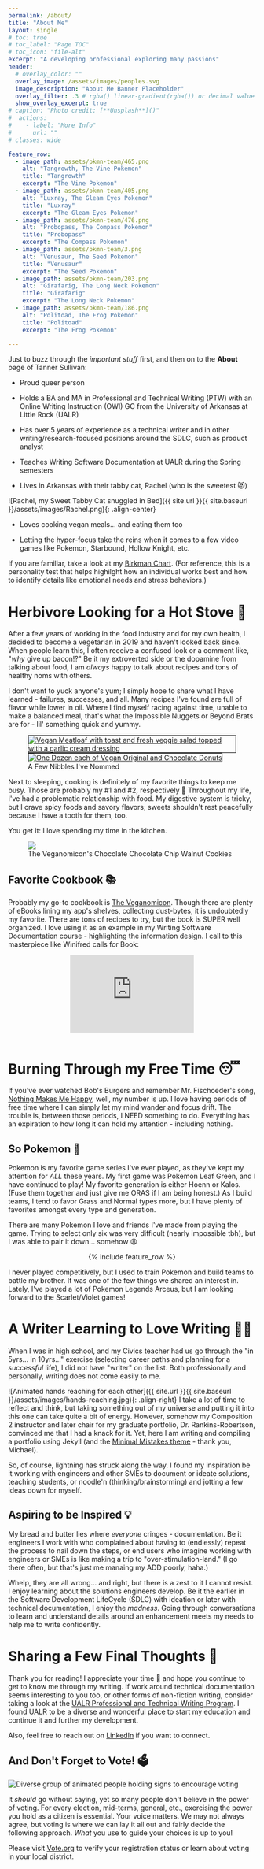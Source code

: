 ```yaml
---
permalink: /about/
title: "About Me"
layout: single
# toc: true
# toc_label: "Page TOC"
# toc_icon: "file-alt"
excerpt: "A developing professional exploring many passions"
header:
  # overlay_color: ""
  overlay_image: /assets/images/peoples.svg
  image_description: "About Me Banner Placeholder"
  overlay_filter: .3 # rgba() linear-gradient(rgba()) or decimal value for black
  show_overlay_excerpt: true
# caption: "Photo credit: [**Unsplash**]()"
#  actions:
#    - label: "More Info"
#      url: ""
# classes: wide

feature_row:
  - image_path: assets/pkmn-team/465.png
    alt: "Tangrowth, The Vine Pokemon"
    title: "Tangrowth"
    excerpt: "The Vine Pokemon"
  - image_path: assets/pkmn-team/405.png
    alt: "Luxray, The Gleam Eyes Pokemon"
    title: "Luxray"
    excerpt: "The Gleam Eyes Pokemon"
  - image_path: assets/pkmn-team/476.png
    alt: "Probopass, The Compass Pokemon"
    title: "Probopass"
    excerpt: "The Compass Pokemon"
  - image_path: assets/pkmn-team/3.png
    alt: "Venusaur, The Seed Pokemon"
    title: "Venusaur"
    excerpt: "The Seed Pokemon"
  - image_path: assets/pkmn-team/203.png
    alt: "Girafarig, The Long Neck Pokemon"
    title: "Girafarig"
    excerpt: "The Long Neck Pokemon"
  - image_path: assets/pkmn-team/186.png
    alt: "Politoad, The Frog Pokemon"
    title: "Politoad"
    excerpt: "The Frog Pokemon"

---
```


Just to buzz through the _important stuff_ first, and then on to the **About** page of Tanner Sullivan:

- Proud queer person

- Holds a BA and MA in Professional and Technical Writing (PTW) with an Online Writing Instruction (OWI) GC from the University of Arkansas at Little Rock (UALR)

- Has over 5 years of experience as a technical writer and in other writing/research-focused positions around the SDLC, such as product analyst

- Teaches Writing Software Documentation at UALR during the Spring semesters

- Lives in Arkansas with their tabby cat, Rachel (who is the sweetest 😻)

![Rachel, my Sweet Tabby Cat snuggled in Bed]({{ site.url }}{{ site.baseurl }}/assets/images/Rachel.png){: .align-center}

- Loves cooking vegan meals... and eating them too

- Letting the hyper-focus take the reins when it comes to a few video games like Pokemon, Starbound, Hollow Knight, etc.

If you are familiar, take a look at my <a href="/assets/local-docs/birkman-chart.pdf" target="_blank">Birkman Chart</a>. (For reference, this is a personality test that helps highilght how an individual works best and how to identify details like emotional needs and stress behaviors.)

# Herbivore Looking for a Hot Stove 🌱

After a few years of working in the food industry and for my own health, I decided to become a vegetarian in 2019 and haven't looked back since. When people learn this, I often receive a confused look or a comment like, "_why_ give up bacon!?" Be it my extroverted side or the dopamine from talking about food, I am _always_ happy to talk about recipes and tons of healthy noms with others.

I don't want to yuck anyone's yum; I simply hope to share what I have learned - failures, successes, and all. Many recipes I've found are full of flavor while lower in oil. Where I find myself racing against time, unable to make a balanced meal, that's what the Impossible Nuggets or Beyond Brats are for - lil' something quick and yummy.

<figure class="half">
    <a href="/assets/images/IMG_7493.png"><img src="/assets/images/IMG_7493.png" alt="Vegan Meatloaf with toast and fresh veggie salad topped with a garlic cream dressing" style="border: 1px solid black;"></a>
    <a href="/assets/images/62102997820__22945204-02B7-4FC9-BAEC-991A1E5FEA1A.png"><img src="/assets/images/62102997820__22945204-02B7-4FC9-BAEC-991A1E5FEA1A.png" alt="One Dozen each of Vegan Original and Chocolate Donuts" style="border: 1px solid black;"></a>
    <figcaption>A Few Nibbles I've Nommed</figcaption>
</figure>

Next to sleeping, cooking is definitely of my favorite things to keep me busy. Those are probably my #1 and #2, respectively 🤣 Throughout my life, I've had a problematic relationship with food. My digestive system is tricky, but I crave spicy foods and savory flavors; sweets shouldn't rest peacefully because I have a tooth for them, too. 

You get it: I love spending my time in the kitchen. 

<figure>
  <img src="/assets/images/chocolate-chocolatechip-walnut-cookies.jpg">
  <figcaption>The Veganomicon's Chocolate Chocolate Chip Walnut Cookies</figcaption>
</figure>


## Favorite Cookbook 📚

Probably my go-to cookbook is [The Veganomicon](https://www.goodreads.com/book/show/1059680.Veganomicon). Though there are plenty of eBooks lining my app's shelves, collecting dust-bytes, it is undoubtedly my favorite. There are tons of recipes to try, but the book is SUPER well organized. I love using it as an example in my Writing Software Documentation course - highlighting the information design. I call to this masterpiece like Winifred calls for Book:

<center><div style="width:50%"><div style="height:0;padding-bottom:62.410071942446045%;position:relative;width:100%"><iframe allowfullscreen="" frameBorder="0" height="100%" src="https://giphy.com/embed/fcNiVhbiet9UFsdJK5/video" style="left:0;position:absolute;top:0;" width="100%"></iframe></div></div></center>

<br/>

# Burning Through my Free Time 😴

If you've ever watched Bob's Burgers and remember Mr. Fischoeder's song, [Nothing Makes Me Happy](https://www.youtube.com/watch?v=KTw_WzFh9Vk), well, my number is up. I love having periods of free time where I can simply let my mind wander and focus drift. The trouble is, between those periods, I NEED something to do. Everything has an expiration to how long it can hold my attention - including nothing. 



## So Pokemon 👾

Pokemon is my favorite game series I've ever played, as they've kept my attention for _ALL_ these years. My first game was Pokemon Leaf Green, and I have continued to play! My favorite generation is either Hoenn or Kalos. (Fuse them together and just give me ORAS if I am being honest.) As I build teams, I tend to favor Grass and Normal types more, but I have plenty of favorites amongst every type and generation.

There are many Pokemon I love and friends I've made from playing the game. Trying to select only six was very difficult  (nearly impossible tbh), but I was able to pair it down... somehow 😩

<center>{% include feature_row %}</center>

I never played competitively, but I used to train Pokemon and build teams to battle my brother. It was one of the few things we shared an interest in. Lately, I've played a lot of Pokemon Legends Arceus, but I am looking forward to the Scarlet/Violet games!

# A Writer Learning to Love Writing 🧑‍💻

When I was in high school, and my Civics teacher had us go through the "in 5yrs... in 10yrs..." exercise (selecting career paths and planning for a *successful* life), I did not have "writer" on the list. Both professionally and personally, writing does not come easily to me. 

![Animated hands reaching for each other]({{ site.url }}{{ site.baseurl }}/assets/images/hands-reaching.jpg){: .align-right} I take a lot of time to reflect and think, but taking something out of my universe and putting it into this one can take quite a bit of energy. However, somehow my Composition 2 instructor and later chair for my graduate portfolio, Dr. Rankins-Robertson, convinced me that I had a knack for it.
 Yet, here I am writing and compiling a portfolio using Jekyll (and the [Minimal Mistakes theme](https://mmistakes.github.io/minimal-mistakes/) - thank you, Michael). 

So, of course, lightning has struck along the way. I found my inspiration be it working with engineers and other SMEs to document or ideate solutions, teaching students, or noodle'n (thinking/brainstorming) and jotting a few ideas down for myself. 

## Aspiring to be Inspired 💡

My bread and butter lies where *everyone* cringes - documentation. Be it engineers I work with who complained about having to (endlessly) repeat the process to nail down the steps, or end users who imagine working with engineers or SMEs is like making a trip to "over-stimulation-land." (I go there often, but that's just me manaing my ADD poorly, haha.)

Whelp, they are all wrong... and right, but there is a zest to it I cannot resist. I enjoy learning about the solutions engineers develop. Be it the earlier in the Software Development LifeCycle (SDLC) with ideation or later with technical documentation, I enjoy the *madness*. Going through conversations to learn and understand details around an enhancement meets my needs to help me to write confidently. 

# Sharing a Few Final Thoughts 💭

Thank you for reading! I appreciate your time 🙏 and hope you continue to get to know me through my writing. If work around technical documentation seems interesting to you too, or other forms of non-fiction writing, consider taking a look at the <a href="https://ualr.edu/rhetoric" target="_blank">UALR Professional and Technical Writing Program</a>. I found UALR to be a diverse and wonderful place to start my education and continue it and further my development. 

Also, feel free to reach out on <a href="https://www.linkedin.com/in/tanner-sullivan-184491121/?lipi=urn%3Ali%3Apage%3Ad_flagship3_feed%3B%2BWCNEXP5RjqwoVrS5yETYg%3D%3D" target="_blank">LinkedIn</a> if you want to connect. 

## And Don't Forget to Vote! 🗳️

![Diverse group of animated people holding signs to encourage voting](/assets/images/voting-peeps.jpg)

It *should* go without saying, yet so many people don't believe in the power of voting. For every election, mid-terms, general, etc., exercising the power you hold as a citizen is essential. Your voice matters. We may not always agree, but voting is where we can lay it all out and fairly decide the following approach. *What* you use to guide your choices is up to you! 

Please visit [Vote.org](https://www.vote.org) to verify your registration status or learn about voting in your local district.
